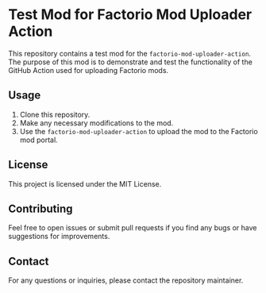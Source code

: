 # Test Mod for Factorio Mod Uploader Action

This repository contains a test mod for the `factorio-mod-uploader-action`. The purpose of this mod is to demonstrate and test the functionality of the GitHub Action used for uploading Factorio mods.

## Usage

1. Clone this repository.
2. Make any necessary modifications to the mod.
3. Use the `factorio-mod-uploader-action` to upload the mod to the Factorio mod portal.

## License

This project is licensed under the MIT License.

## Contributing

Feel free to open issues or submit pull requests if you find any bugs or have suggestions for improvements.

## Contact

For any questions or inquiries, please contact the repository maintainer.
